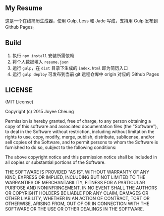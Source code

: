 ## My Resume

这是一个在线简历生成器，使用 Gulp, Less 和 Jade 写成，支持用 Gulp 发布到 Github Pages。

## Build

1. 执行 `npm install` 安装所需依赖
2. 将个人数据填入 `resume.json`
2. 运行 `gulp`，在 `dist` 目录下生成的 `index.html` 即为简历入口
3. 运行 `gulp deploy` 可发布到当前 git 远程仓库中 origin 对应的 Github Pages


## LICENSE

(MIT License)

Copyright (c) 2015 Joyee Cheung

Permission is hereby granted, free of charge, to any person obtaining a copy of this software and associated documentation files (the "Software"), to deal in the Software without restriction, including without limitation the rights to use, copy, modify, merge, publish, distribute, sublicense, and/or sell copies of the Software, and to permit persons to whom the Software is furnished to do so, subject to the following conditions:

The above copyright notice and this permission notice shall be included in all copies or substantial portions of the Software.

THE SOFTWARE IS PROVIDED "AS IS", WITHOUT WARRANTY OF ANY KIND, EXPRESS OR IMPLIED, INCLUDING BUT NOT LIMITED TO THE WARRANTIES OF MERCHANTABILITY, FITNESS FOR A PARTICULAR PURPOSE AND NONINFRINGEMENT. IN NO EVENT SHALL THE AUTHORS OR COPYRIGHT HOLDERS BE LIABLE FOR ANY CLAIM, DAMAGES OR OTHER LIABILITY, WHETHER IN AN ACTION OF CONTRACT, TORT OR OTHERWISE, ARISING FROM, OUT OF OR IN CONNECTION WITH THE SOFTWARE OR THE USE OR OTHER DEALINGS IN THE SOFTWARE.
